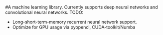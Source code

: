 #A machine learning library. 
Currently supports deep neural networks and convolutional neural networks.
TODO: 
- Long-short-term-memory recurrent neural network support.
- Optimize for GPU usage via pyopencl, CUDA-toolkit/Numba
